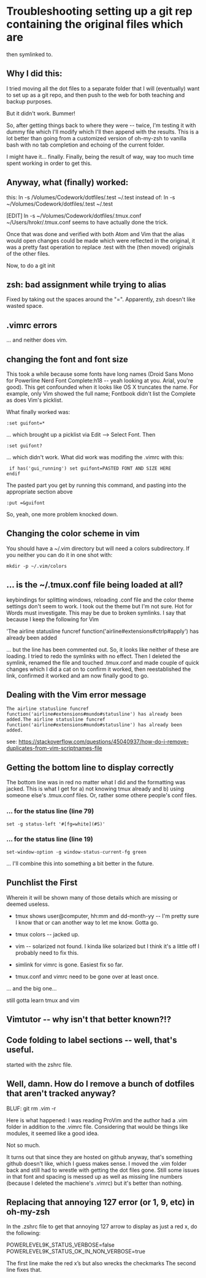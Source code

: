 # Troubleshooting setting up a git rep containing the original files which are
then symlinked to.

## Why I did this:
I tried moving all the dot files to a separate folder that I will (eventually)
want to set up as a git repo, and then push to the web for both teaching and
backup purposes.

But it didn't work. Bummer!

So, after getting things back to where they were -- twice, I'm testing it with
dummy file which I'll modify which I'll then append with the results. This is a
lot better than going from a customized version of oh-my-zsh to vanilla bash
with no tab completion and echoing of the current folder.

I might have it... finally. Finally, being the result of way, way too much time
spent working in order to get this.

## Anyway, what (finally) worked:
this:         ln -s /Volumes/Codework/dotfiles/.test ~/.test
instead of:   ln -s  ~/Volumes/Codework/dotfiles/.test ~/.test

 [EDIT]   ln -s ~/Volumes/Codework/dotfiles/.tmux.conf ~/Users/hrokr/.tmux.conf
 seems to have actually done the trick.

Once that was done and verified with both Atom and Vim that the alias would open
changes could be made which were reflected in the original, it was a pretty fast
operation to replace .test with the (then moved) originals of the other files.

Now, to do a git init

## zsh: bad assignment while trying to alias
Fixed by taking out the spaces around the "=".  Apparently, zsh doesn't like
wasted space.

## .vimrc errors
... and neither does vim.

## changing the font and font size
This took a while because some fonts have long names (Droid Sans Mono for
Powerline Nerd Font Complete:h18 -- yeah looking at you. Arial, you're good).
This get confounded when it looks like OS X truncates the name. For example,
only Vim showed the full name; Fontbook didn't list the Complete as does Vim's
picklist.

What finally worked was:

`:set guifont=*`

... which brought up a picklist via Edit --> Select Font. Then

`:set guifont?`

... which didn't work. What did work was modifing the .vimrc with this:

<code> if has('gui_running')
set guifont=PASTED FONT AND SIZE HERE
endif </code>

The pasted part you get by running this command, and pasting into the
appropriate section above

`:put =&guifont`

So, yeah, one more problem knocked down.

## Changing the color scheme in vim
You should have a ~/.vim directory but will need a colors subdirectory. If you
neither you can do it in one shot with:

`mkdir -p ~/.vim/colors`

## ... is the ~/.tmux.conf file being loaded at all?
keybindings for splitting windows, reloading .conf file and the color theme
settings don't seem to work. I took out the theme but I'm not sure. Hot for
Words must investigate. This may be due to broken symlinks. I say that because I
keep the following for Vim

'The airline statusline funcref function('airline#extensions#ctrlp#apply') has
already been added

... but the line has been commented out. So, it looks like neither of these are
loading. I tried to redo the symlinks with no effect. Then I deleted the
symlink, renamed the file and touched .tmux.conf and made couple of quick
changes which I did a cat on to confirm it worked, then reestablished the link,
confirmed it worked and am now finally good to go.

## Dealing with the Vim error message
    The airline statusline funcref function('airline#extensions#mundo#statusline') has already been added.The airline statusline funcref function('airline#extensions#mundo#statusline') has already been added.

see: https://stackoverflow.com/questions/45040937/how-do-i-remove-duplicates-from-vim-scriptnames-file

## Getting the bottom line to display correctly
The bottom line was in red no matter what I did and the formatting was jacked.
This is what I get for a) not knowing tmux already and b) using someone else's
.tmux.conf files. Or, rather some othere people's conf files.

### ... for the status line (line 79)
    set -g status-left '#[fg=white](#S)'

### ... for the status line (line 19)
    set-window-option -g window-status-current-fg green

... I'll combine this into something a bit better in the future.

## Punchlist the First
Wherein it will be shown many of those details which are missing or deemed
useless.

* tmux shows user@computer, hh:mm and dd-month-yy -- I'm pretty sure I know that
or can another way to let me know. Gotta go.

* tmux colors -- jacked up.

* vim -- solarized not found. I kinda like solarized but I think it's a little off
I probably need to fix this.

* simlink for vimrc is gone. Easiest fix so far.

* tmux.conf and vimrc need to be gone over at least once.

... and the big one...

still gotta learn tmux and vim

## Vimtutor -- why isn't that better known?!?

## Code folding to label sections -- well, that's useful.
started with the zshrc file.

## Well, damn. How do I remove a bunch of dotfiles that aren't tracked anyway?
BLUF: git rm .vim -r

Here is what happened: I was reading ProVim and the author had a .vim folder in 
addition to the .vimrc file. Considering that would be things like modules, it
seemed like a good idea. 

Not so much. 

It turns out that since they are hosted on github anyway, that's something 
github doesn't like, which I guess makes sense. I moved the .vim folder back
and still had to wrestle with getting the dot files gone. Still some issues in
that font and spacing is messed up as well as missing line numbers (because I
deleted the machiene's .vimrc) but it's better than nothing.

## Replacing that annoying 127 error (or 1, 9, etc) in oh-my-zsh
In the .zshrc file to get that annoying 127 arrow to display as just a red x, do the following:

POWERLEVEL9K_STATUS_VERBOSE=false
POWERLEVEL9K_STATUS_OK_IN_NON_VERBOSE=true

The first line make the red x’s but also wrecks the checkmarks
The second line fixes that.

